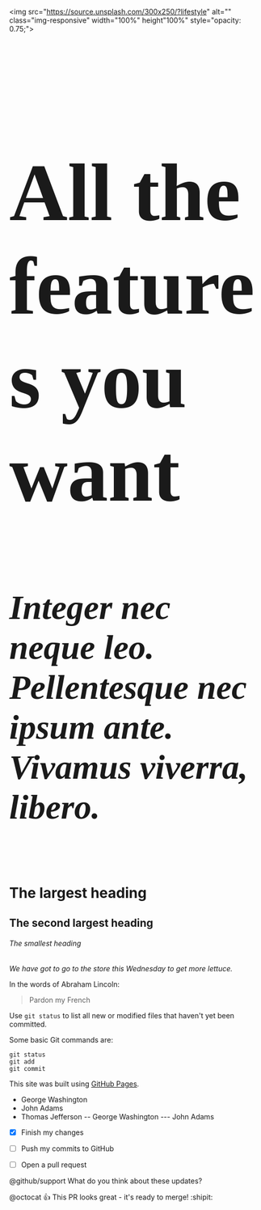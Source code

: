 <img src="https://source.unsplash.com/300x250/?lifestyle" alt="" class="img-responsive"  width="100%" height"100%" style="opacity: 0.75;">

<h2 class="section-heading" style="font-family:raleway; font-size:4vh;">All the features you want</h2>
<h5 style="font-size: 1.7vh; font-family:raleway;">Integer nec neque leo. Pellentesque nec ipsum ante. Vivamus viverra, libero.</h5>

# The largest heading
## The second largest heading
###### The smallest heading

*We have got to go to the store this Wednesday to get more lettuce.*

In the words of Abraham Lincoln:

> Pardon my French

Use `git status` to list all new or modified files that haven't yet been committed.


Some basic Git commands are:
```
git status
git add
git commit
```

This site was built using [GitHub Pages](https://pages.github.com/).

- George Washington
- John Adams
- Thomas Jefferson
-- George Washington
--- John Adams



- [x] Finish my changes
- [ ] Push my commits to GitHub
- [ ] Open a pull request


@github/support What do you think about these updates?

@octocat :+1: This PR looks great - it's ready to merge! :shipit:
